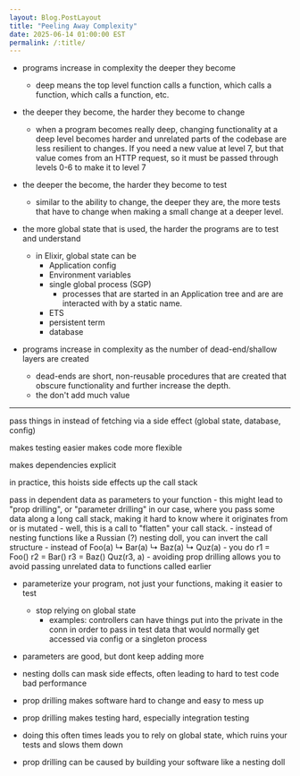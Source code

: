 ```yaml
---
layout: Blog.PostLayout
title: "Peeling Away Complexity"
date: 2025-06-14 01:00:00 EST
permalink: /:title/
---
```



- programs increase in complexity the deeper they become
    - deep means the top level function calls a function, which calls a function, which calls a function, etc.
- the deeper they become, the harder they become to change
    - when a program becomes really deep, changing functionality at a deep level becomes harder and unrelated parts of the codebase are less resilient to changes. If you need a new value at level 7, but that value comes from an HTTP request, so it must be passed through levels 0-6 to make it to level 7
- the deeper the become, the harder they become to test
    - similar to the ability to change, the deeper they are, the more tests that have to change when making a small change at a deeper level.

- the more global state that is used, the harder the programs are to test and understand
    - in Elixir, global state can be
        - Application config
        - Environment variables
        - single global process (SGP)
            - processes that are started in an Application tree and are are interacted with by a static name.
        - ETS
        - persistent term
        - database

- programs increase in complexity as the number of dead-end/shallow layers are created
  - dead-ends are short, non-reusable procedures that are created that obscure functionality and further increase the depth.
  - the don't add much value


---


pass things in instead of fetching via a side effect (global state, database, config)

makes testing easier
makes code more flexible

makes dependencies explicit

in practice, this hoists side effects up the call stack

pass in dependent data as parameters to your function
    - this might lead to "prop drilling", or "parameter drilling" in our case, where you pass some data along a long call stack, making it hard to know where it originates from or is mutated
        - well, this is a call to "flatten" your call stack.
            - instead of nesting functions like a Russian (?) nesting doll, you can invert the call structure
                - instead of
                  Foo(a)
                  ↳ Bar(a)
                    ↳ Baz(a)
                      ↳ Quz(a)
                - you do
                  r1 = Foo()
                  r2 = Bar()
                  r3 = Baz()
                  Quz(r3, a)
    - avoiding prop drilling allows you to avoid passing unrelated data to functions called earlier

- parameterize your program, not just your functions, making it easier to test
  - stop relying on global state
    - examples: controllers can have things put into the private in the conn in order to pass in test data that would normally get 
      accessed via config or a singleton process
- parameters are good, but dont keep adding more

- nesting dolls can mask side effects, often leading to hard to test code bad performance
- prop drilling makes software hard to change and easy to mess up
- prop drilling makes testing hard, especially integration testing
- doing this often times leads you to rely on global state, which ruins your tests and slows them down
- prop drilling can be caused by building your software like a nesting doll
